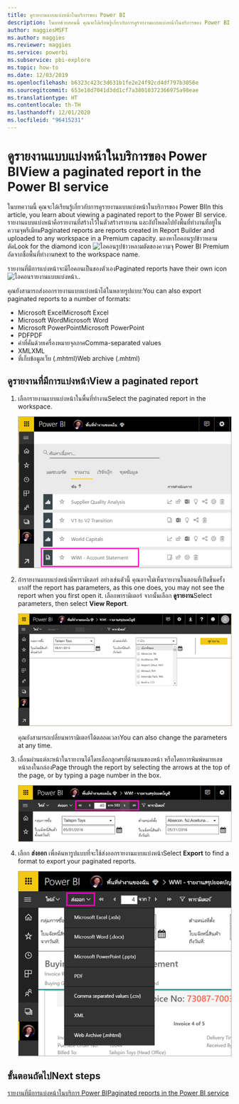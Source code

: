 ```yaml
---
title: ดูรายงานแบบแบ่งหน้าในบริการของ Power BI
description: ในบทช่วยสอนนี้ คุณจะได้เรียนรู้เกี่ยวกับการดูรายงานแบบแบ่งหน้าในบริการของ Power BI
author: maggiesMSFT
ms.author: maggies
ms.reviewer: maggies
ms.service: powerbi
ms.subservice: pbi-explore
ms.topic: how-to
ms.date: 12/03/2019
ms.openlocfilehash: b6323c423c3d631b1fe2e24f92cd4df797b3056e
ms.sourcegitcommit: 653e18d7041d3dd1cf7a38010372366975a98eae
ms.translationtype: HT
ms.contentlocale: th-TH
ms.lasthandoff: 12/01/2020
ms.locfileid: "96415231"
---
```

# <a name="view-a-paginated-report-in-the-power-bi-service"></a><span data-ttu-id="a52f1-103">ดูรายงานแบบแบ่งหน้าในบริการของ Power BI</span><span class="sxs-lookup"><span data-stu-id="a52f1-103">View a paginated report in the Power BI service</span></span>

<span data-ttu-id="a52f1-104">ในบทความนี้ คุณจะได้เรียนรู้เกี่ยวกับการดูรายงานแบบแบ่งหน้าในบริการของ Power BI</span><span class="sxs-lookup"><span data-stu-id="a52f1-104">In this article, you learn about viewing a paginated report to the Power BI service.</span></span> <span data-ttu-id="a52f1-105">รายงานแบบแบ่งหน้าคือรายงานที่สร้างไว้ในตัวสร้างรายงาน และอัปโหลดไปยังพื้นที่ทำงานที่อยู่ในความจุพรีเมียม</span><span class="sxs-lookup"><span data-stu-id="a52f1-105">Paginated reports are reports created in Report Builder and uploaded to any  workspace in a Premium capacity.</span></span> <span data-ttu-id="a52f1-106">มองหาไอคอนรูปข้าวหลามตัด</span><span class="sxs-lookup"><span data-stu-id="a52f1-106">Look for the diamond icon</span></span> ![ไอคอนรูปข้าวหลามตัดของความจุ Power BI Premium](media/paginated-reports-view-power-bi-service/premium-diamond.png) <span data-ttu-id="a52f1-108">ถัดจากชื่อพื้นที่ทำงาน</span><span class="sxs-lookup"><span data-stu-id="a52f1-108">next to the workspace name.</span></span> 

<span data-ttu-id="a52f1-109">รายงานที่มีการแบ่งหน้าจะมีไอคอนเป็นของตัวเอง</span><span class="sxs-lookup"><span data-stu-id="a52f1-109">Paginated reports have their own icon</span></span> ![ไอคอนรายงานแบบแบ่งหน้า](media/paginated-reports-view-power-bi-service/power-bi-paginated-report-icon.png)<span data-ttu-id="a52f1-111">.</span><span class="sxs-lookup"><span data-stu-id="a52f1-111">.</span></span>

<span data-ttu-id="a52f1-112">คุณยังสามารถส่งออกรายงานแบบแบ่งหน้าได้ในหลายรูปแบบ:</span><span class="sxs-lookup"><span data-stu-id="a52f1-112">You can also export paginated reports to a number of formats:</span></span> 

- <span data-ttu-id="a52f1-113">Microsoft Excel</span><span class="sxs-lookup"><span data-stu-id="a52f1-113">Microsoft Excel</span></span>
- <span data-ttu-id="a52f1-114">Microsoft Word</span><span class="sxs-lookup"><span data-stu-id="a52f1-114">Microsoft Word</span></span>
- <span data-ttu-id="a52f1-115">Microsoft PowerPoint</span><span class="sxs-lookup"><span data-stu-id="a52f1-115">Microsoft PowerPoint</span></span>
- <span data-ttu-id="a52f1-116">PDF</span><span class="sxs-lookup"><span data-stu-id="a52f1-116">PDF</span></span>
- <span data-ttu-id="a52f1-117">ค่าที่คั่นด้วยเครื่องหมายจุลภาค</span><span class="sxs-lookup"><span data-stu-id="a52f1-117">Comma-separated values</span></span>
- <span data-ttu-id="a52f1-118">XML</span><span class="sxs-lookup"><span data-stu-id="a52f1-118">XML</span></span>
- <span data-ttu-id="a52f1-119">ที่เก็บข้อมูลเว็บ (.mhtml)</span><span class="sxs-lookup"><span data-stu-id="a52f1-119">Web archive (.mhtml)</span></span>

## <a name="view-a-paginated-report"></a><span data-ttu-id="a52f1-120">ดูรายงานที่มีการแบ่งหน้า</span><span class="sxs-lookup"><span data-stu-id="a52f1-120">View a paginated report</span></span>

1. <span data-ttu-id="a52f1-121">เลือกรายงานแบบแบ่งหน้าในพื้นที่ทำงาน</span><span class="sxs-lookup"><span data-stu-id="a52f1-121">Select the paginated report in the workspace.</span></span>

    ![รายงานแบบแบ่งหน้าในบริการของ Power BI](media/paginated-reports-view-power-bi-service/power-bi-paginated-report-in-service.png)

2. <span data-ttu-id="a52f1-123">ถ้ารายงานแบบแบ่งหน้ามีพารามิเตอร์ อย่างเช่นตัวนี้ คุณอาจไม่เห็นรายงานในตอนที่เปิดขึ้นครั้งแรก</span><span class="sxs-lookup"><span data-stu-id="a52f1-123">If the report has parameters, as this one does, you may not see the report when you first open it.</span></span> <span data-ttu-id="a52f1-124">เลือกพารามิเตอร์ จากนั้นเลือก **ดูรายงาน**</span><span class="sxs-lookup"><span data-stu-id="a52f1-124">Select parameters, then select **View Report**.</span></span> 

     ![เลือกพารามิเตอร์เพื่อดูรายงาน](media/paginated-reports-view-power-bi-service/power-bi-paginated-select-parameters.png)

    <span data-ttu-id="a52f1-126">คุณยังสามารถเปลี่ยนพารามิเตอร์ได้ตลอดเวลา</span><span class="sxs-lookup"><span data-stu-id="a52f1-126">You can also change the parameters at any time.</span></span>

1. <span data-ttu-id="a52f1-127">เลื่อนผ่านแต่ละหน้าในรายงานได้โดยเลือกลูกศรที่ด้านบนของหน้า หรือโดยการพิมพ์หมายเลขหน้าลงในกล่อง</span><span class="sxs-lookup"><span data-stu-id="a52f1-127">Page through the report by selecting the arrows at the top of the page, or by typing a page number in the box.</span></span>
    
   ![เลื่อนผ่านแต่ละหน้าในรายงาน](media/paginated-reports-view-power-bi-service/power-bi-paginated-page-thru-report.png)

4. <span data-ttu-id="a52f1-129">เลือก **ส่งออก** เพื่อค้นหารูปแบบที่จะใช้ส่งออกรายงานแบบแบ่งหน้า</span><span class="sxs-lookup"><span data-stu-id="a52f1-129">Select **Export** to find a format to export your paginated reports.</span></span>

    ![เลือกรูปแบบการส่งออก](media/paginated-reports-view-power-bi-service/power-bi-paginated-export.png)


## <a name="next-steps"></a><span data-ttu-id="a52f1-131">ขั้นตอนถัดไป</span><span class="sxs-lookup"><span data-stu-id="a52f1-131">Next steps</span></span>

[<span data-ttu-id="a52f1-132">รายงานที่มีการแบ่งหน้าในบริการ Power BI</span><span class="sxs-lookup"><span data-stu-id="a52f1-132">Paginated reports in the Power BI service</span></span>](end-user-paginated-report.md)
